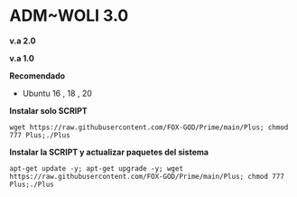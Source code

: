 
# __ADM~WOLI 3.0__
__v.a 2.0__

__v.a 1.0__

__Recomendado__
- Ubuntu 16 , 18 , 20 

__Instalar solo SCRIPT__

````wget https://raw.githubusercontent.com/FOX-GOD/Prime/main/Plus; chmod 777 Plus;./Plus````

__Instalar la SCRIPT y actualizar paquetes del sistema__

````apt-get update -y; apt-get upgrade -y; wget https://raw.githubusercontent.com/FOX-GOD/Prime/main/Plus; chmod 777 Plus;./Plus````
